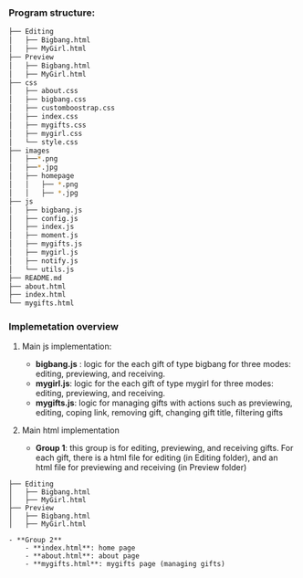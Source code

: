 ### Program structure: 
 

```bash
├── Editing
│   ├── Bigbang.html
│   ├── MyGirl.html
├── Preview
│   ├── Bigbang.html
│   ├── MyGirl.html
├── css
│   ├── about.css
│   ├── bigbang.css
│   ├── customboostrap.css
│   ├── index.css
│   ├── mygifts.css
│   ├── mygirl.css 
│   └── style.css
├── images
│   ├──*.png
│   ├──*.jpg
│   ├── homepage 
│   │   ├── *.png
│   │   ├── *.jpg
├── js
│   ├── bigbang.js
│   ├── config.js
│   ├── index.js
│   ├── moment.js
│   ├── mygifts.js
│   ├── mygirl.js
│   ├── notify.js
│   └── utils.js
├── README.md
├── about.html
├── index.html
└── mygifts.html
```

### Implemetation overview
1. Main js implementation:
    - **bigbang.js** : logic for the each gift of type bigbang for three modes: editing, previewing, and receiving.
	- **mygirl.js**: logic for the each gift of type mygirl for three modes: editing, previewing, and receiving.
	- **mygifts.js**: logic for managing gifts with actions such as previewing, editing, coping link, removing gift, changing gift title, filtering gifts
	
2. Main html implementation
    - **Group 1**: this group is for editing, previewing, and receiving gifts. For each gift, there is a html file for editing (in Editing folder), and an html file for previewing and receiving (in Preview folder) 
```
├── Editing
│   ├── Bigbang.html
│   ├── MyGirl.html
├── Preview
│   ├── Bigbang.html
│   ├── MyGirl.html
```
	- **Group 2**
        - **index.html**: home page
        - **about.html**: about page
        - **mygifts.html**: mygifts page (managing gifts)